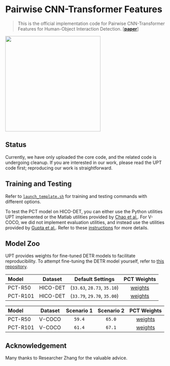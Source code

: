 # Pairwise CNN-Transformer Features
> This is the official implementation code for Pairwise CNN-Transformer Features for Human-Object Interaction Detection.
\[[__paper__](https://www.mdpi.com/1099-4300/26/3/205)\]

<img src="./assets/pct.png" align="center" height="300">

## Status
Currently, we have only uploaded the core code, and the related code is undergoing cleanup.
If you are interested in our work, please read the UPT code first; reproducing our work is straightforward.

## Training and Testing
Refer to [`launch_template.sh`](./launch_template.sh) for training and testing commands with different options. 

To test the PCT model on HICO-DET, you can either use the Python utilities UPT implemented or the Matlab utilities provided by [Chao et al.](https://github.com/ywchao/ho-rcnn). For V-COCO, we did not implement evaluation utilities, and instead use the utilities provided by [Gupta et al.](https://github.com/s-gupta/v-coco#evaluation). Refer to these [instructions](https://github.com/fredzzhang/upt/discussions/14) for more details.

## Model Zoo
UPT provides weights for fine-tuned DETR models to facilitate reproducibility. To attempt fine-tuning the DETR model yourself, refer to [this repository](https://github.com/fredzzhang/hicodet).

|Model|Dataset|Default Settings|PCT Weights|
|:-|:-:|:-:|:-:|
|PCT-R50|HICO-DET|(`33.63`, `28.73`, `35.10`)|[weights](https://drive.google.com/file/d/1aX7My2gdk6xmzpsZc4V0TlUKgkS-tSom/view?usp=drive_link)|
|PCT-R101|HICO-DET|(`33.79`, `29.70`, `35.00`)|[weights](https://drive.google.com/file/d/1gXU4Wa5kUxWVi_JXZ6sJwDQytGnrs4T6/view?usp=drive_link)|

|Model|Dataset|Scenario 1|Scenario 2|PCT Weights|
|:-|:-:|:-:|:-:|:-:|
|PCT-R50|V-COCO|`59.4`|`65.0`|[weights](https://drive.google.com/file/d/19KMHdR_Hu5x4YDUS0UKW2Ic_gQ-nehuv/view?usp=drive_link)|
|PCT-R101|V-COCO|`61.4`|`67.1`|[weights](https://drive.google.com/file/d/1erwK1Au0iXn0PF1eJEepl-qVFRTelu7R/view?usp=drive_link)|

## Acknowledgement
Many thanks to Researcher Zhang for the valuable advice.
